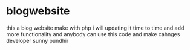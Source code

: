 # blogwebsite
this a blog website make with php i will updating it time to time and add more functionality and anybody can use this code and make cahnges
developer sunny pundhir
